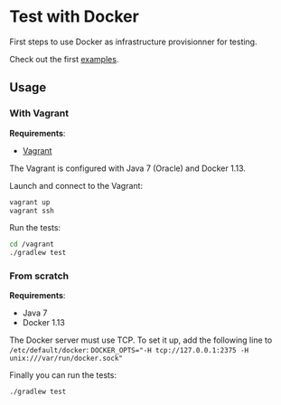 # Test with Docker

First steps to use Docker as infrastructure provisionner for testing.

Check out the first [examples](src/test/java/com/github/kuhess/jocker).

## Usage

### With Vagrant

**Requirements**:

- [Vagrant](http://docs.vagrantup.com/v2/installation/index.html)

The Vagrant is configured with Java 7 (Oracle) and Docker 1.13.

Launch and connect to the Vagrant:

```sh
vagrant up
vagrant ssh
```

Run the tests:

```sh
cd /vagrant
./gradlew test
```

### From scratch

**Requirements**:

* Java 7
* Docker 1.13

The Docker server must use TCP. To set it up, add the following line to `/etc/default/docker`: `DOCKER_OPTS="-H tcp://127.0.0.1:2375 -H unix:///var/run/docker.sock"`

Finally you can run the tests:

```sh
./gradlew test
```


